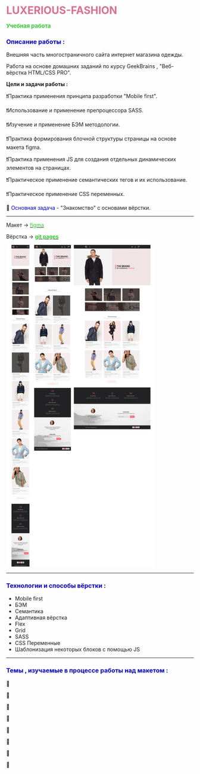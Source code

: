 # <span style="color: palevioletred">LUXERIOUS-FASHION</span><p style="color:limegreen; font-size:15px">Учебная работа</p>

### <span style="color:mediumblue">**Описание работы** :</span>

Внешняя часть многостраничного сайта интернет магазина одежды.

Работа на основе домашних заданий по курсу GeekBrains , "Веб-вёрстка HTML/CSS PRO".

**Цели и задачи работы :**

❗Практика применения принципа разработки "Mobile first".

❗Использование и применение препроцессора SASS.

❗Изучение и применение БЭМ методологии.

❗Практика формирования блочной структуры страницы на основе макета figma.

❗Практика применения JS для создания отдельных динамических элементов на страницах.

❗Практическое применение семантических тегов и их использование.

❗Практическое применение CSS переменных.

🎯 <span style="color:mediumblue">Основная задача</span> - "Знакомство" с основами вёрстки.

---

Макет -> [<span style="color:limegreen">figma</span>](https://www.figma.com/file/A0xDvMJEVjiET60WoasrkG/Shop-Layout?type=design&mode=design&t=CGd40175wV9sTods-1)

Вёрстка -> [**<span style="color:limegreen">git pages</span>**](https://artiom30.github.io/LUXERIOUS-FASHION/index.html)

<img src="images/website/prewiew-readme.png" width="400" alt="Изображение макета страницы">

---

### <span style="color:mediumblue">Технологии и способы вёрстки</span> :

- Mobile first
- БЭМ
- Семантика
- Адаптивная вёрстка
- Flex
- Grid
- SASS
- СSS Переменные
- Шаблонизация некоторых блоков с помощью JS

---

### <span style="color:mediumblue">Темы , изучаемые в процессе работы над макетом :</span>

📌

📌

📌

📌

📌

📌

📌

📌
